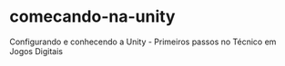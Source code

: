 # comecando-na-unity
Configurando e conhecendo a Unity - Primeiros passos no Técnico em Jogos Digitais

